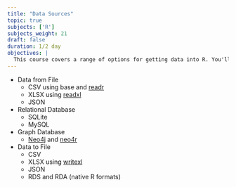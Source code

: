 ```yaml
---
title: "Data Sources"
topic: true
subjects: ['R']
subjects_weight: 21
draft: false
duration: 1/2 day
objectives: |
  This course covers a range of options for getting data into R. You'll also learn about options for exporting data from R.
---
```


<!--
	- Data Types
  * Categorical
  * Continuous
  * Missing
  * Censored
- Gathering Data
  * Observational versus Experimental Data
  * Longitudinal Study
  * Cross-Sectional Study
- Data Sources
- Getting Data into R
  * CSV and other delimited files
    - Using `readr`
    - Writing to a delimited file
  * Spreadsheets
  * SQL
    - Accessing a Database from R
    - Using sqldf
- What are "tidy data"?
- Introduction to `dplyr`
  * `select()` and `rename()`
  * `filter()` and `slice()`
  * `arrange()`
  * `mutate()` and `transmute()`
  * `group_by()`
  * `summarise()`
  * `sample_n()` and `sample_frac()`
  * `distinct()`
  * Learning to love the `%>%` pipe: chaining operations
- Introduction to `tidyr`
  * `gather()`
  * `separate()` and `extract()`
  * `spread()`
- Storing Data in Native R Format
  * RDS
  * RData
  
 ## Resources
 
 - Hadley Wickham. [Tidy data](https://www.jstatsoft.org/index.php/jss/article/view/v059i10/v59i10.pdf). The Journal of Statistical Software, vol. 59, 2014.
-->

- Data from File
	- CSV using base and [readr](https://github.com/tidyverse/readr)
	- XLSX using [readxl](https://github.com/tidyverse/readxl)
	- JSON
- Relational Database
  - SQLite
  - MySQL
- Graph Database
  - [Neo4j](https://neo4j.com/) and [neo4r](https://github.com/neo4j-rstats/neo4r)
- Data to File
  - CSV
  - XLSX using [writexl](https://github.com/ropensci/writexl)
  - JSON
  - RDS and RDA (native R formats)